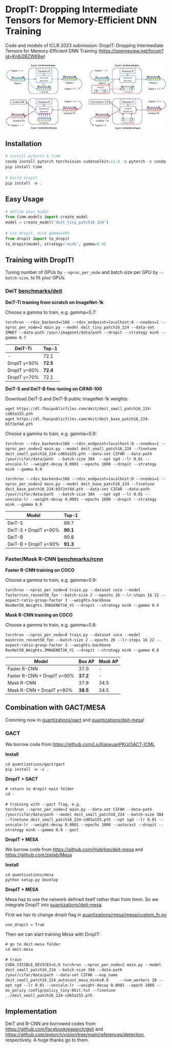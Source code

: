 # DropIT: Dropping Intermediate Tensors for Memory-Efficient DNN Training

Code and models of ICLR 2023 submission: DropIT: Dropping Intermediate Tensors for Memory-Efficient DNN Training (https://openreview.net/forum?id=Kn6i2BZW69w)

![](dropit.jpg)

## Installation

```python
# install pytorch & timm
conda install pytorch torchvision cudatoolkit=11.6 -c pytorch -c conda-forge
pip install timm

# build dropit
pip install -e .
```

## Easy Usage

```python
# define your model 
from timm.models import create_model
model = create_model('deit_tiny_patch16_224')

# use dropit, mink gamma=90%
from dropit import to_dropit
to_dropit(model, strategy='mink', gamma=0.9)
```

## Training with DropIT!

Tuning number of GPUs by ```--nproc_per_node``` and batch size per GPU by ```--batch-size```, to fit your GPUs.

### DeiT [benchmarks/deit](benchmarks/deit)

**DeiT-Ti training from scratch on ImageNet-1k**

Choose a gamma to train, e.g. gamma=0.7:

```shell
torchrun --rdzv_backend=c10d --rdzv_endpoint=localhost:0 --nnodes=1 --nproc_per_node=2 main.py --model deit_tiny_patch16_224 --data-set IMNET --data-path /your/imagenet/data/path --dropit --strategy mink --gamma 0.7
```

|  DeiT-Ti | Top-1  |
|  ----  | ----  |
| -  | 72.1 |
| DropIT $\gamma$=50%  | **72.5** |
| DropIT $\gamma$=60%  | **72.4** |
| DropIT $\gamma$=70%  | 72.1 |

**DeiT-S and DeiT-B fine-tuning on CIFAR-100**

Download DeiT-S and DeiT-B public ImageNet-1k weights:
```
wget https://dl.fbaipublicfiles.com/deit/deit_small_patch16_224-cd65a155.pth
wget https://dl.fbaipublicfiles.com/deit/deit_base_patch16_224-b5f2ef4d.pth
```

Choose a gamma to train, e.g. gamma=0.9:

```shell
torchrun --rdzv_backend=c10d --rdzv_endpoint=localhost:0 --nnodes=1 --nproc_per_node=2 main.py --model deit_small_patch16_224 --finetune deit_small_patch16_224-cd65a155.pth --data-set CIFAR --data-path /your/cifar/data/path  --batch-size 384  --opt sgd --lr 0.01 --unscale-lr --weight-decay 0.0001 --epochs 1000 --dropit --strategy mink --gamma 0.9
```

```shell
torchrun --rdzv_backend=c10d --rdzv_endpoint=localhost:0 --nnodes=1 --nproc_per_node=2 main.py --model deit_base_patch16_224 --finetune deit_base_patch16_224-b5f2ef4d.pth --data-set CIFAR --data-path /your/cifar/data/path  --batch-size 384  --opt sgd --lr 0.01 --unscale-lr --weight-decay 0.0001 --epochs 1000 --dropit --strategy mink --gamma 0.9
```

|  Model | Top-1  |
|  ----  | ----  |
| DeiT-S  | 89.7 |
| DeiT-S + DropIT $\gamma$=90%  | **90.1** |
| DeiT-B  | 90.8 |
| DeiT-B + DropIT $\gamma$=90%  | **91.3** |

### Faster/Mask R-CNN [benchmarks/rcnn](benchmarks/rcnn)

**Faster R-CNN training on COCO**

Choose a gamma to train, e.g. gamma=0.9:

```shell
torchrun --nproc_per_node=8 train.py --dataset coco --model fasterrcnn_resnet50_fpn --batch-size 2 --epochs 26 --lr-steps 16 22 --aspect-ratio-group-factor 3 --weights-backbone ResNet50_Weights.IMAGENET1K_V1 --dropit --strategy mink --gamma 0.9
```

**Mask R-CNN training on COCO**

Choose a gamma to train, e.g. gamma=0.8:

```shell
torchrun --nproc_per_node=8 train.py --dataset coco --model maskrcnn_resnet50_fpn --batch-size 2 --epochs 26 --lr-steps 16 22 --aspect-ratio-group-factor 3 --weights-backbone ResNet50_Weights.IMAGENET1K_V1 --dropit --strategy mink --gamma 0.8
```

|  Model | Box AP | Mask AP  |
|  ----  | ---- | ---- |
| Faster R-CNN  | 37.0 | - |
| Faster R-CNN + DropIT $\gamma$=90%  | **37.2** | - |
| Mask R-CNN  | 37.9 | 34.5 |
| Mask R-CNN + DropIT $\gamma$=80%  | **38.5** | 34.5 |

## Combination with GACT/MESA

Comming now in [quantizations/gact](quantizations/gact) and [quantizations/deit-mesa](quantizations/deit-mesa)!

### GACT

We borrow code from https://github.com/LiuXiaoxuanPKU/GACT-ICML

**Install**

```
cd quantizations/gact/gact
pip install -e -v .
```

**DropIT + GACT**

```
# return to dropit main folder
cd - 

# training with --gact flag, e.g.
torchrun --nproc_per_node=2 main.py --data-set CIFAR --data-path /your/cifar/data/path --model deit_small_patch16_224 --batch-size 384 --finetune deit_small_patch16_224-cd65a155.pth --opt sgd --lr 0.01 --unscale-lr --weight-decay 0.0001 --epochs 1000 --autocast --dropit --strategy mink --gamma 0.9 --gact
```

**DropIT + MESA**

We borrow code from https://github.com/HubHop/deit-mesa and https://github.com/ziplab/Mesa

**Install**

```
cd quantizations/mesa
python setup.py develop
```

**DropIT + MESA**

Mesa has to use the network defined itself rather than from timm. So we integrate DropIT into [quantizations/deit-mesa](quantizations/deit-mesa).

First we hav to change dropit flag in [quantizations/mesa/mesa/custom_fc.py](quantizations/mesa/mesa/custom_fc.py)

```
use_dropit = True
```

Then we can start training Mesa with DropIT:
```
# go to deit-mesa folder
cd deit-mesa

# train
CUDA_VISIBLE_DEVICES=5,6 torchrun --nproc_per_node=2 main.py --model deit_small_patch16_224 --batch-size 384 --data-path /your/cifar/data/path --data-set CIFAR --exp_name deit_small_patch16_224_autocast_mesa_minkx0.9     --num_workers 10 --opt sgd --lr 0.01 --unscale-lr --weight-decay 0.0001 --epoch 1000 --ms_policy config/policy_tiny-8bit.txt --finetune ../deit_small_patch16_224-cd65a155.pth
```

## Implementation

DeiT and R-CNN are borrowed codes from https://github.com/facebookresearch/deit and https://github.com/pytorch/vision/tree/main/references/detection, respectively. A huge thanks go to them. 
